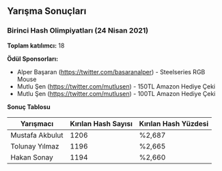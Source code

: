 ## Yarışma Sonuçları

### Birinci Hash Olimpiyatları (24 Nisan 2021)

**Toplam katılımcı:** 18

**Ödül Sponsorları:**

- Alper Başaran (https://twitter.com/basaranalper) - Steelseries RGB Mouse
- Mutlu Şen (https://twitter.com/mutlusen) - 150TL Amazon Hediye Çeki
- Mutlu Şen (https://twitter.com/mutlusen) - 100TL Amazon Hediye Çeki

**Sonuç Tablosu**

| Yarışmacı       | Kırılan Hash Sayısı | Kırılan Hash Yüzdesi |
|-----------------|---------------------|----------------------|
| Mustafa Akbulut | 1206                | %2,687               |
| Tolunay Yılmaz  | 1196                | %2,665               |
| Hakan Sonay     | 1194                | %2,660               |
